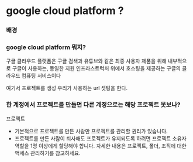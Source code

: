 # google cloud platform ?

### 배경

### google cloud platform 뭐지?

구글 클라우드 플랫폼은
구글 검색과 유튜브와 같은 최종 사용자 제품을 위해 내부적으로 구글이 사용하는,
동일한 지원 인프라스트럭처 위에서 호스팅을 제공하는 구글의 클라우드 컴퓨팅 서비스이다

여기서 프로젝트를 생성
우리가 사용하는 url 셋팅을 한다.


### 한 계정에서 프로젝트를 만들면 다른 계정으로는 해당 프로젝트 못보나?

프로젝트

* 기본적으로 프로젝트를 만든 사람만 프로젝트를 관리할 권리가 있습니다.
* 프로젝트를 만든 사람이 퇴사해도 프로젝트가 유지되도록 하려면 프로젝트 소유자 역할을 1명 이상에게 할당해야 합니다. 자세한 내용은 프로젝트, 폴더, 조직에 대한 액세스 관리하기를 참고하세요.



